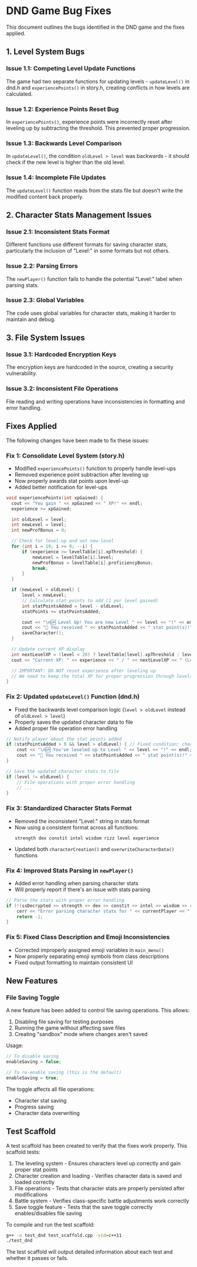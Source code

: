 # DND Game Bug Fixes

This document outlines the bugs identified in the DND game and the fixes applied.

## 1. Level System Bugs

### Issue 1.1: Competing Level Update Functions
The game had two separate functions for updating levels - `updateLevel()` in dnd.h and `experiencePoints()` in story.h, creating conflicts in how levels are calculated.

### Issue 1.2: Experience Points Reset Bug
In `experiencePoints()`, experience points were incorrectly reset after leveling up by subtracting the threshold. This prevented proper progression.

### Issue 1.3: Backwards Level Comparison
In `updateLevel()`, the condition `oldLevel > level` was backwards - it should check if the new level is higher than the old level.

### Issue 1.4: Incomplete File Updates
The `updateLevel()` function reads from the stats file but doesn't write the modified content back properly.

## 2. Character Stats Management Issues

### Issue 2.1: Inconsistent Stats Format
Different functions use different formats for saving character stats, particularly the inclusion of "Level:" in some formats but not others.

### Issue 2.2: Parsing Errors
The `newPlayer()` function fails to handle the potential "Level:" label when parsing stats.

### Issue 2.3: Global Variables
The code uses global variables for character stats, making it harder to maintain and debug.

## 3. File System Issues

### Issue 3.1: Hardcoded Encryption Keys
The encryption keys are hardcoded in the source, creating a security vulnerability.

### Issue 3.2: Inconsistent File Operations
File reading and writing operations have inconsistencies in formatting and error handling.

## Fixes Applied

The following changes have been made to fix these issues:

### Fix 1: Consolidate Level System (story.h)
- Modified `experiencePoints()` function to properly handle level-ups
- Removed experience point subtraction after leveling up
- Now properly awards stat points upon level-up
- Added better notification for level-ups

```cpp
void experiencePoints(int xpGained) {
  cout << "You gain " << xpGained << " XP!" << endl;
  experience += xpGained;

  int oldLevel = level;
  int newLevel = level;
  int newProfBonus = 0;

  // Check for level-up and set new level
  for (int i = 19; i >= 0; --i) {
      if (experience >= levelTable[i].xpThreshold) {
          newLevel = levelTable[i].level;
          newProfBonus = levelTable[i].proficiencyBonus;
          break;
      }
  }

  if (newLevel > oldLevel) {
      level = newLevel;
      // Calculate stat points to add (1 per level gained)
      int statPointsAdded = level - oldLevel;
      statPoints += statPointsAdded;

      cout << "\n🆙 Level Up! You are now Level " << level << "!" << endl;
      cout << "🎁 You received " << statPointsAdded << " stat point(s)!" << endl;
      saveCharacter();
  }

  // Update current XP display
  int nextLevelXP = (level < 20) ? levelTable[level].xpThreshold : levelTable[19].xpThreshold;
  cout << "Current XP: " << experience << " / " << nextLevelXP << " (Level " << level << ")" << endl;

  // IMPORTANT: DO NOT reset experience after leveling up
  // We need to keep the total XP for proper progression through levels
}
```

### Fix 2: Updated `updateLevel()` Function (dnd.h)
- Fixed the backwards level comparison logic (`level > oldLevel` instead of `oldLevel > level`)
- Properly saves the updated character data to file
- Added proper file operation error handling

```cpp
// Notify player about the stat points added
if (statPointsAdded > 0 && level > oldLevel) { // Fixed condition: check if NEW level > OLD level
    cout << "\n🆙 You've leveled up to Level " << level << "!" << endl;
    cout << "🎁 You received " << statPointsAdded << " stat point(s)!" << endl;
}

// Save the updated character stats to file
if (level != oldLevel) {
    // File operations with proper error handling
    // ...
}
```

### Fix 3: Standardized Character Stats Format
- Removed the inconsistent "Level:" string in stats format
- Now using a consistent format across all functions:
  ```
  strength dex constit intel wisdom rizz level experience
  ```
- Updated both `characterCreation()` and `overwriteCharacterData()` functions

### Fix 4: Improved Stats Parsing in `newPlayer()`
- Added error handling when parsing character stats
- Will properly report if there's an issue with stats parsing

```cpp
// Parse the stats with proper error handling
if (!(ssDecrypted >> strength >> dex >> constit >> intel >> wisdom >> rizz >> level >> experience)) {
    cerr << "Error parsing character stats for " << currentPlayer << "!" << endl;
    return -1;
}
```

### Fix 5: Fixed Class Description and Emoji Inconsistencies
- Corrected improperly assigned emoji variables in `main_menu()`
- Now properly separating emoji symbols from class descriptions
- Fixed output formatting to maintain consistent UI

## New Features

### File Saving Toggle

A new feature has been added to control file saving operations. This allows:

1. Disabling file saving for testing purposes
2. Running the game without affecting save files
3. Creating "sandbox" mode where changes aren't saved

Usage:
```cpp
// To disable saving
enableSaving = false;

// To re-enable saving (this is the default)
enableSaving = true;
```

The toggle affects all file operations:
- Character stat saving
- Progress saving
- Character data overwriting

## Test Scaffold

A test scaffold has been created to verify that the fixes work properly. This scaffold tests:

1. The leveling system - Ensures characters level up correctly and gain proper stat points
2. Character creation and loading - Verifies character data is saved and loaded correctly
3. File operations - Tests that character stats are properly persisted after modifications
4. Battle system - Verifies class-specific battle adjustments work correctly
5. Save toggle feature - Tests that the save toggle correctly enables/disables file saving

To compile and run the test scaffold:

```bash
g++ -o test_dnd test_scaffold.cpp -std=c++11
./test_dnd
```

The test scaffold will output detailed information about each test and whether it passes or fails.